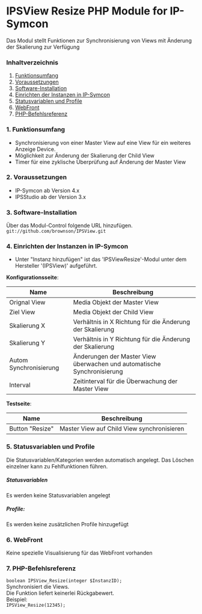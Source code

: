 # IPSView Resize PHP Module for IP-Symcon
Das Modul stellt Funktionen zur Synchronisierung von Views mit Änderung der Skalierung zur Verfügung

### Inhaltverzeichnis

1. [Funktionsumfang](#1-funktionsumfang)
2. [Voraussetzungen](#2-voraussetzungen)
3. [Software-Installation](#3-software-installation)
4. [Einrichten der Instanzen in IP-Symcon](#4-einrichten-der-instanzen-in-ip-symcon)
5. [Statusvariablen und Profile](#5-statusvariablen-und-profile)
6. [WebFront](#6-webfront)
7. [PHP-Befehlsreferenz](#7-php-befehlsreferenz)

### 1. Funktionsumfang

* Synchronisierung von einer Master View auf eine View für ein weiteres Anzeige Device.
* Möglichkeit zur Änderung der Skalierung der Child View
* Timer für eine zyklische Überprüfung auf Änderung der Master View

### 2. Voraussetzungen

- IP-Symcon ab Version 4.x
- IPSStudio ab der Version 3.x

### 3. Software-Installation

Über das Modul-Control folgende URL hinzufügen.  
`git://github.com/brownson/IPSView.git`  

### 4. Einrichten der Instanzen in IP-Symcon

- Unter "Instanz hinzufügen" ist das 'IPSViewResize'-Modul unter dem Hersteller '(IPSView)' aufgeführt.  

__Konfigurationsseite__:

Name                    | Beschreibung
----------------------- | ---------------------------------
Orignal View            | Media Objekt der Master View
Ziel View               | Media Objekt der Child View
Skalierung X            | Verhältnis in X Richtung für die Änderung der Skalierung 
Skalierung Y            | Verhältnis in Y Richtung für die Änderung der Skalierung 
Autom Synchronisierung  | Änderungen der Master View überwachen und automatische Synchronisierung 
Interval                | Zeitinterval für die Überwachung der Master View

__Testseite__:

Name                    | Beschreibung
----------------------- | ---------------------------------
Button "Resize"         | Master View auf Child View synchronisieren

### 5. Statusvariablen und Profile

Die Statusvariablen/Kategorien werden automatisch angelegt. Das Löschen einzelner kann zu Fehlfunktionen führen.

##### Statusvariablen

Es werden keine Statusvariablen angelegt

##### Profile:

Es werden keine zusätzlichen Profile hinzugefügt

### 6. WebFront

Keine spezielle Visualisierung für das WebFront vorhanden

### 7. PHP-Befehlsreferenz

`boolean IPSView_Resize(integer $InstanzID);`  
Synchronisiert die Views.  
Die Funktion liefert keinerlei Rückgabewert.  
Beispiel:  
`IPSView_Resize(12345);`


